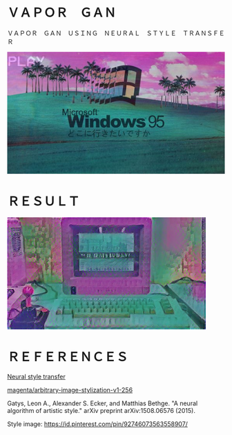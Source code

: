 # ＶＡＰＯＲ　ＧＡＮ
ＶＡＰＯＲ　ＧＡＮ　ＵＳＩＮＧ　ＮＥＵＲＡＬ　ＳＴＹＬＥ　ＴＲＡＮＳＦＥＲ

![style](style.jpg)

# ＲＥＳＵＬＴ

![result](result.png)
# ＲＥＦＥＲＥＮＣＥＳ

[Neural style transfer](https://www.tensorflow.org/tutorials/generative/style_transfer)

[magenta/arbitrary-image-stylization-v1-256](https://tfhub.dev/google/lite-model/magenta/arbitrary-image-stylization-v1-256/fp16/prediction/1)

Gatys, Leon A., Alexander S. Ecker, and Matthias Bethge. "A neural algorithm of artistic style." arXiv preprint arXiv:1508.06576 (2015).

Style image: https://id.pinterest.com/pin/92746073563558907/

